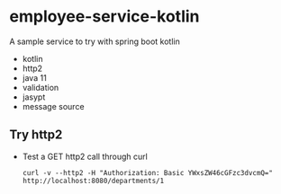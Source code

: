 # employee-service-kotlin
A sample service to try with spring boot kotlin

- kotlin
- http2
- java 11
- validation
- jasypt
- message source

## Try http2
- Test a GET http2 call through curl
    ```shell
  curl -v --http2 -H "Authorization: Basic YWxsZW46cGFzc3dvcmQ=" http://localhost:8080/departments/1
    ```
